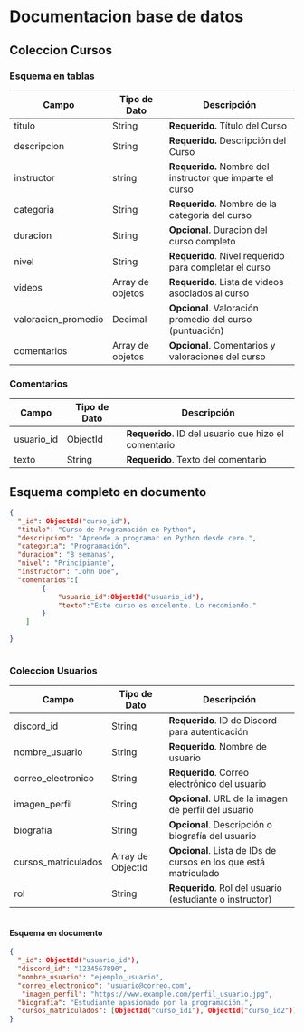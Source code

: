 # Documentacion base de datos



## Coleccion Cursos



### Esquema en tablas

| Campo               | Tipo de Dato     | Descripción                                                |
| ------------------- | ---------------- | ---------------------------------------------------------- |
| titulo              | String           | **Requerido.** Título del Curso                            |
| descripcion         | String           | **Requerido.** Descripción del Curso                       |
| instructor          | string           | **Requerido.** Nombre del  instructor que imparte el curso |
| categoria           | String           | **Requerido**. Nombre de la categoria del curso            |
| duracion            | String           | **Opcional**. Duracion del curso completo                  |
| nivel               | String           | **Requerido**. Nivel requerido para completar el curso     |
| videos              | Array de objetos | **Requerido**. Lista de videos asociados al curso          |
| valoracion_promedio | Decimal          | **Opcional**.  Valoración promedio del curso (puntuación)  |
| comentarios         | Array de objetos | **Opcional**. Comentarios y valoraciones del curso         |





### Comentarios

| Campo      | Tipo de Dato | Descripción                                          |
| ---------- | ------------ | ---------------------------------------------------- |
| usuario_id | ObjectId     | **Requerido**. ID del usuario que hizo el comentario |
| texto      | String       | **Requerido**. Texto del comentario                  |



## Esquema completo en documento



``` json
{
  "_id": ObjectId("curso_id"),
  "titulo": "Curso de Programación en Python",
  "descripcion": "Aprende a programar en Python desde cero.",
  "categoria": "Programación",
  "duracion": "8 semanas",
  "nivel": "Principiante",
  "instructor": "John Doe",
  "comentarios":[
	 	{
            "usuario_id":ObjectId("usuario_id"),
            "texto":"Este curso es excelente. Lo recomiendo."
      	}	
	]
	
}
  

```





### Coleccion Usuarios

| Campo               | Tipo de Dato      | Descripción                                                  |
| ------------------- | ----------------- | ------------------------------------------------------------ |
| discord_id          | String            | **Requerido**. ID de Discord para autenticación              |
| nombre_usuario      | String            | **Requerido**. Nombre de usuario                             |
| correo_electronico  | String            | **Requerido**. Correo electrónico del usuario                |
| imagen_perfil       | String            | **Opcional**. URL de la imagen de perfil del usuario         |
| biografia           | String            | **Opcional**. Descripción o biografía del usuario            |
| cursos_matriculados | Array de ObjectId | **Opcional**. Lista de IDs de cursos en los que está matriculado |
| rol                 | String            | **Requerido**. Rol del usuario (estudiante o instructor)     |

```
```

#### Esquema en documento

```json
{
  "_id": ObjectId("usuario_id"),
  "discord_id": "1234567890", 
  "nombre_usuario": "ejemplo_usuario",
  "correo_electronico": "usuario@correo.com",
   "imagen_perfil": "https://www.example.com/perfil_usuario.jpg",
  "biografia": "Estudiante apasionado por la programación.",
  "cursos_matriculados": [ObjectId("curso_id1"), ObjectId("curso_id2")]
}
```



